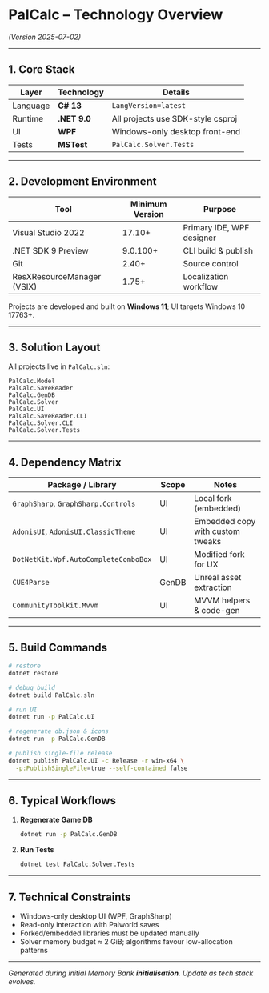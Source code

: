 # PalCalc – Technology Overview
*(Version 2025-07-02)*

---

## 1. Core Stack
| Layer | Technology | Details |
|-------|------------|---------|
| Language | **C# 13** | `LangVersion=latest` |
| Runtime | **.NET 9.0** | All projects use SDK-style csproj |
| UI | **WPF** | Windows-only desktop front-end |
| Tests | **MSTest** | `PalCalc.Solver.Tests` |

---

## 2. Development Environment
| Tool | Minimum Version | Purpose |
|------|-----------------|---------|
| Visual Studio 2022 | 17.10+ | Primary IDE, WPF designer |
| .NET SDK 9 Preview | 9.0.100+ | CLI build & publish |
| Git | 2.40+ | Source control |
| ResXResourceManager (VSIX) | 1.75+ | Localization workflow |

Projects are developed and built on **Windows 11**; UI targets Windows 10 17763+.

---

## 3. Solution Layout
All projects live in `PalCalc.sln`:

```
PalCalc.Model
PalCalc.SaveReader
PalCalc.GenDB
PalCalc.Solver
PalCalc.UI
PalCalc.SaveReader.CLI
PalCalc.Solver.CLI
PalCalc.Solver.Tests
```

---

## 4. Dependency Matrix
| Package / Library | Scope | Notes |
|-------------------|-------|-------|
| `GraphSharp`, `GraphSharp.Controls` | UI | Local fork (embedded) |
| `AdonisUI`, `AdonisUI.ClassicTheme` | UI | Embedded copy with custom tweaks |
| `DotNetKit.Wpf.AutoCompleteComboBox` | UI | Modified fork for UX |
| `CUE4Parse` | GenDB | Unreal asset extraction |
| `CommunityToolkit.Mvvm` | UI | MVVM helpers & code-gen |

---

## 5. Build Commands
```bash
# restore
dotnet restore

# debug build
dotnet build PalCalc.sln

# run UI
dotnet run -p PalCalc.UI

# regenerate db.json & icons
dotnet run -p PalCalc.GenDB

# publish single-file release
dotnet publish PalCalc.UI -c Release -r win-x64 \
  -p:PublishSingleFile=true --self-contained false
```

---

## 6. Typical Workflows
1. **Regenerate Game DB**
   ```bash
   dotnet run -p PalCalc.GenDB
   ```
2. **Run Tests**
   ```bash
   dotnet test PalCalc.Solver.Tests
   ```

---

## 7. Technical Constraints
* Windows-only desktop UI (WPF, GraphSharp)
* Read-only interaction with Palworld saves
* Forked/embedded libraries must be updated manually
* Solver memory budget ≈ 2 GiB; algorithms favour low-allocation patterns

---

*Generated during initial Memory Bank **initialisation**. Update as tech stack evolves.*